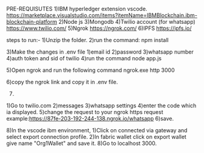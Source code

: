 PRE-REQUISUTES
1)IBM hyperledger extension vscode.  https://marketplace.visualstudio.com/items?itemName=IBMBlockchain.ibm-blockchain-platform
2)Node js
3)Mongodb
4)Twilio account (for whatsapp)    https://www.twilio.com/
5)Ngrok   https://ngrok.com/
6)IPFS    https://ipfs.io/


steps to run:-
1)Unzip the folder.
2)run the command:
npm install

3)Make the changes in .env file
  1)email id
  2)password
  3)whatsapp number
  4)auth token and sid of twilio
4)run the command
  node app.js

5)Open ngrok and run the following command
  ngrok.exe http 3000

6)copy the ngrok link and copy it in .env file.

7)
  1)Go to twilio.com
  2)messages
  3)whatsapp settings
  4)enter the code which ia displayed.
  5)change the request to your ngrok https request
    example:https://87fe-203-192-244-138.ngrok.io/whatsapp
  6)save.

8)In the vscode ibm environment,
  1)Click on connected via gateway and select export connection profile.
  2)In fabric wallet click on export wallet give name "Org1Wallet" and save it.
8)Go to localhost 3000.

